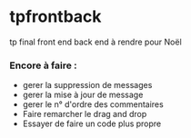 # tpfrontback
tp final front end back end à rendre pour Noël

### Encore à faire : 
* gerer la suppression de messages
* gerer la mise à jour de message 
* gerer le n° d'ordre des commentaires
* Faire remarcher le drag and drop
* Essayer de faire un code plus propre
